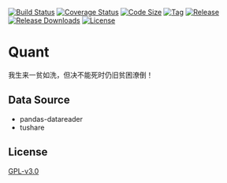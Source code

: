 [![Build Status](https://travis-ci.com/quantmatrix/quantmatrix.svg?branch=master)](https://travis-ci.com/quantmatrix/quantmatrix)
[![Coverage Status](https://codecov.io/gh/quantmatrix/quantmatrix/coverage.svg?branch=master)](https://codecov.io/gh/quantmatrix/quantmatrix?branch=master)
[![Code Size](https://img.shields.io/github/languages/code-size/quantmatrix/quantmatrix.svg)](https://github.com/quantmatrix/quantmatrix)
[![Tag](https://img.shields.io/github/tag/quantmatrix/quantmatrix.svg)](https://github.com/quantmatrix/quantmatrix/tags)
[![Release](https://img.shields.io/github/release/quantmatrix/quantmatrix.svg)](https://github.com/quantmatrix/quantmatrix/releases)
[![Release Downloads](https://img.shields.io/github/downloads/quantmatrix/quantmatrix/total.svg)](https://github.com/quantmatrix/quantmatrix/releases)
[![License](https://img.shields.io/github/license/quantmatrix/quantmatrix.svg)](https://github.com/quantmatrix/quantmatrix/blob/master/LICENSE)

# Quant

我生来一贫如洗，但决不能死时仍旧贫困潦倒！

## Data Source

- pandas-datareader
- tushare

## License

[GPL-v3.0](https://github.com/quantmatrix/quantmatrix/blob/master/LICENSE)
